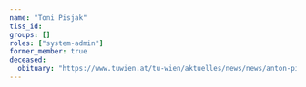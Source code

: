 ```yaml
---
name: "Toni Pisjak"
tiss_id:
groups: []
roles: ["system-admin"]
former_member: true
deceased:
  obituary: "https://www.tuwien.at/tu-wien/aktuelles/news/news/anton-pisjak-1968-2021-ein-nachruf"
---
```


<!--
Your custom content goes here.
-->